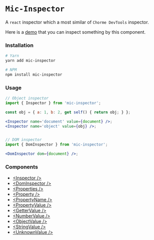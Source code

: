 # `Mic-Inspector`
A `react` inspector which a most similar of `Chorme DevTools` inspector.

Here is a [demo](https://china-liji.github.io/mic-books/#/mic/mic-inspector/readme) that you can inspect something by this component.

### Installation
```sh
# Yarn
yarn add mic-inspector

# NPM
npm install mic-inspector
```

### Usage
```jsx
// Object inspector
import { Inspector } from 'mic-inspector';

const obj = { a: 1, b: 2, get self() { return obj; } };

<Inspector name='document' value={document} />;
<Inspector name='object' value={obj} />;


// DOM inspector
import { DomInspector } from 'mic-inspector';

<DomInspector dom={document} />;
```

### Components
* [&lt;Inspector /&gt;](https://china-liji.github.io/mic-books/#/mic/mic-inspector/inspector)
* [&lt;DomInspector /&gt;](https://china-liji.github.io/mic-books/#/mic/mic-inspector/dom-inspector)
* [&lt;Properties /&gt;](https://china-liji.github.io/mic-books/#/mic/mic-inspector/properties)
* [&lt;Property /&gt;](https://china-liji.github.io/mic-books/#/mic/mic-inspector/property)
* [&lt;PropertyName /&gt;](https://china-liji.github.io/mic-books/#/mic/mic-inspector/property-name)
* [&lt;PropertyValue /&gt;](https://china-liji.github.io/mic-books/#/mic/mic-inspector/property-value)
* [&lt;GetterValue /&gt;](https://china-liji.github.io/mic-books/#/mic/mic-inspector/getter-value)
* [&lt;NumberValue /&gt;](https://china-liji.github.io/mic-books/#/mic/mic-inspector/number-value)
* [&lt;ObjectValue /&gt;](https://china-liji.github.io/mic-books/#/mic/mic-inspector/object-value)
* [&lt;StringValue /&gt;](https://china-liji.github.io/mic-books/#/mic/mic-inspector/string-value)
* [&lt;UnknownValue /&gt;](https://china-liji.github.io/mic-books/#/mic/mic-inspector/unknown-value)
